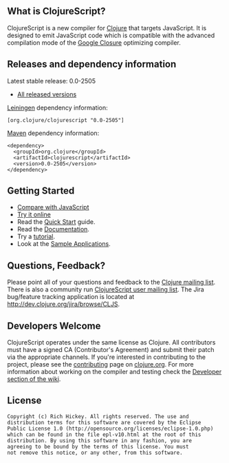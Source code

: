 ## What is ClojureScript? ##

ClojureScript is a new compiler for [Clojure](http://clojure.org) that targets JavaScript. It is designed to emit JavaScript code which is compatible with the advanced compilation mode of the [Google Closure](http://code.google.com/closure/) optimizing compiler.

## Releases and dependency information ##

Latest stable release: 0.0-2505

* [All released versions](http://search.maven.org/#search%7Cgav%7C1%7Cg%3A%22org.clojure%22%20AND%20a%3A%22clojurescript%22)

[Leiningen](http://github.com/technomancy/leiningen/) dependency information:

```
[org.clojure/clojurescript "0.0-2505"]
```

[Maven](http://maven.apache.org) dependency information:

```
<dependency>
  <groupId>org.clojure</groupId>
  <artifactId>clojurescript</artifactId>
  <version>0.0-2505</version>
</dependency>
```

## Getting Started ##

* [Compare with JavaScript](http://himera.herokuapp.com/synonym.html)
* [Try it online](http://himera.herokuapp.com/index.html)
* Read the [Quick Start](https://github.com/clojure/clojurescript/wiki/Quick-Start) guide.
* Read the [Documentation](https://github.com/clojure/clojurescript/wiki).
* Try a [tutorial](https://github.com/clojure/clojurescript/wiki).
* Look at the [Sample Applications](https://github.com/clojure/clojurescript/tree/master/samples).

## Questions, Feedback? ##

Please point all of your questions and feedback
to the [Clojure mailing list](http://groups.google.com/group/clojure). There
is also a community run [ClojureScript user mailing list](http://groups.google.com/group/clojurescript). The Jira bug/feature tracking application is located at <http://dev.clojure.org/jira/browse/CLJS>.

## Developers Welcome ##

ClojureScript operates under the same license as Clojure. All
contributors must have a signed CA (Contributor's Agreement) and
submit their patch via the appropriate channels. If you're interested
in contributing to the project, please see the
[contributing](http://clojure.org/contributing) page on
[clojure.org](http://clojure.org). For more information about working
on the compiler and testing check the
[Developer section of the wiki](http://github.com/clojure/clojurescript/wiki/Developers).

## License ##

    Copyright (c) Rich Hickey. All rights reserved. The use and
    distribution terms for this software are covered by the Eclipse
    Public License 1.0 (http://opensource.org/licenses/eclipse-1.0.php)
    which can be found in the file epl-v10.html at the root of this
    distribution. By using this software in any fashion, you are
    agreeing to be bound by the terms of this license. You must
    not remove this notice, or any other, from this software.
